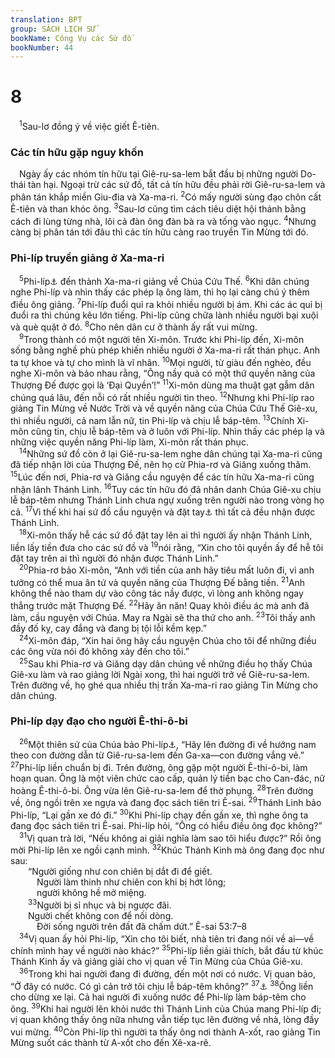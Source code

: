 ```yaml
---
translation: BPT
group: SÁCH LỊCH SỬ
bookName: Công Vụ các Sứ đồ 
bookNumber: 44
---
```


<div class="title"><h1>8</h1></div>
<span class="verse cong_8_1"> <sup>1</sup>Sau-lơ đồng ý về việc giết Ê-tiên.<br/></span>
<div class="title"><h3>Các tín hữu gặp nguy khốn</h3></div>
<span class="verse cong_8_1"> Ngày ấy các nhóm tín hữu tại Giê-ru-sa-lem bắt đầu bị những người Do-thái tàn hại. Ngoại trừ các sứ đồ, tất cả tín hữu đều phải rời Giê-ru-sa-lem và phân tán khắp miền Giu-đia và Xa-ma-ri.</span>
<span class="verse cong_8_2"><sup>2</sup>Có mấy người sùng đạo chôn cất Ê-tiên và than khóc ông.</span>
<span class="verse cong_8_3"><sup>3</sup>Sau-lơ cũng tìm cách tiêu diệt hội thánh bằng cách đi lùng từng nhà, lôi cả đàn ông đàn bà ra và tống vào ngục.</span>
<span class="verse cong_8_4"><sup>4</sup>Nhưng càng bị phân tán tới đâu thì các tín hữu càng rao truyền Tin Mừng tới đó.<br/></span>
<div class="title"><h3>Phi-líp truyền giảng ở Xa-ma-ri</h3></div>
<span class="verse cong_8_5"> <sup>5</sup>Phi-líp<a data-toggle="tooltip" data-placement="bottom" title="Không phải sứ đồ tên Phi-líp.">⚓</a> đến thành Xa-ma-ri giảng về Chúa Cứu Thế.</span>
<span class="verse cong_8_6"><sup>6</sup>Khi dân chúng nghe Phi-líp và nhìn thấy các phép lạ ông làm, thì họ lại càng chú ý thêm điều ông giảng.</span>
<span class="verse cong_8_7"><sup>7</sup>Phi-líp đuổi quỉ ra khỏi nhiều người bị ám. Khi các ác quỉ bị đuổi ra thì chúng kêu lớn tiếng. Phi-líp cũng chữa lành nhiều người bại xuội và què quặt ở đó.</span>
<span class="verse cong_8_8"><sup>8</sup>Cho nên dân cư ở thành ấy rất vui mừng.<br/></span>
<span class="verse cong_8_9"> <sup>9</sup>Trong thành có một người tên Xi-môn. Trước khi Phi-líp đến, Xi-môn sống bằng nghề phù phép khiến nhiều người ở Xa-ma-ri rất thán phục. Anh ta tự khoe và tự cho mình là vĩ nhân.</span>
<span class="verse cong_8_10"><sup>10</sup>Mọi người, từ giàu đến nghèo, đều nghe Xi-môn và bảo nhau rằng, “Ông nầy quả có một thứ quyền năng của Thượng Đế được gọi là ‘Đại Quyền’!”</span>
<span class="verse cong_8_11"><sup>11</sup>Xi-môn dùng ma thuật gạt gẫm dân chúng quá lâu, đến nỗi có rất nhiều người tin theo.</span>
<span class="verse cong_8_12"><sup>12</sup>Nhưng khi Phi-líp rao giảng Tin Mừng về Nước Trời và về quyền năng của Chúa Cứu Thế Giê-xu, thì nhiều người, cả nam lẫn nữ, tin Phi-líp và chịu lễ báp-têm.</span>
<span class="verse cong_8_13"><sup>13</sup>Chính Xi-môn cũng tin, chịu lễ báp-têm và ở luôn với Phi-líp. Nhìn thấy các phép lạ và những việc quyền năng Phi-líp làm, Xi-môn rất thán phục.<br/></span>
<span class="verse cong_8_14"> <sup>14</sup>Những sứ đồ còn ở lại Giê-ru-sa-lem nghe dân chúng tại Xa-ma-ri cũng đã tiếp nhận lời của Thượng Đế, nên họ cử Phia-rơ và Giăng xuống thăm.</span>
<span class="verse cong_8_15"><sup>15</sup>Lúc đến nơi, Phia-rơ và Giăng cầu nguyện để các tín hữu Xa-ma-ri cũng nhận lãnh Thánh Linh.</span>
<span class="verse cong_8_16"><sup>16</sup>Tuy các tín hữu đó đã nhân danh Chúa Giê-xu chịu lễ báp-têm nhưng Thánh Linh chưa ngự xuống trên người nào trong vòng họ cả.</span>
<span class="verse cong_8_17"><sup>17</sup>Vì thế khi hai sứ đồ cầu nguyện và đặt tay<a data-toggle="tooltip" data-placement="bottom" title="Hành động nầy có nghĩa là Thượng Đế ban phúc cho người ta một cách đặc biệt—ở đây có nghĩa là cho họ quyền năng qua Thánh Linh.">⚓</a> thì tất cả đều nhận được Thánh Linh.<br/></span>
<span class="verse cong_8_18"> <sup>18</sup>Xi-môn thấy hễ các sứ đồ đặt tay lên ai thì người ấy nhận Thánh Linh, liền lấy tiền đưa cho các sứ đồ và</span>
<span class="verse cong_8_19"><sup>19</sup>nói rằng, “Xin cho tôi quyền ấy để hễ tôi đặt tay trên ai thì người đó nhận được Thánh Linh.”<br/></span>
<span class="verse cong_8_20"> <sup>20</sup>Phia-rơ bảo Xi-môn, “Anh với tiền của anh hãy tiêu mất luôn đi, vì anh tưởng có thể mua ân tứ và quyền năng của Thượng Đế bằng tiền.</span>
<span class="verse cong_8_21"><sup>21</sup>Anh không thể nào tham dự vào công tác nầy được, vì lòng anh không ngay thẳng trước mặt Thượng Đế.</span>
<span class="verse cong_8_22"><sup>22</sup>Hãy ăn năn! Quay khỏi điều ác mà anh đã làm, cầu nguyện với Chúa. May ra Ngài sẽ tha thứ cho anh.</span>
<span class="verse cong_8_23"><sup>23</sup>Tôi thấy anh đầy đố kỵ, cay đắng và đang bị tội lỗi kềm kẹp.”<br/></span>
<span class="verse cong_8_24"> <sup>24</sup>Xi-môn đáp, “Xin hai ông hãy cầu nguyện Chúa cho tôi để những điều các ông vừa nói đó không xảy đến cho tôi.”<br/></span>
<span class="verse cong_8_25"> <sup>25</sup>Sau khi Phia-rơ và Giăng dạy dân chúng về những điều họ thấy Chúa Giê-xu làm và rao giảng lời Ngài xong, thì hai người trở về Giê-ru-sa-lem. Trên đường về, họ ghé qua nhiều thị trấn Xa-ma-ri rao giảng Tin Mừng cho dân chúng.<br/></span>
<div class="title"><h3>Phi-líp dạy đạo cho người Ê-thi-ô-bi</h3></div>
<span class="verse cong_8_26"> <sup>26</sup>Một thiên sứ của Chúa bảo Phi-líp<a data-toggle="tooltip" data-placement="bottom" title="Không phải sứ đồ Phi-líp.">⚓</a>, “Hãy lên đường đi về hướng nam theo con đường dẫn từ Giê-ru-sa-lem đến Ga-xa—con đường vắng vẻ.”</span>
<span class="verse cong_8_27"><sup>27</sup>Phi-líp liền chuẩn bị đi. Trên đường, ông gặp một người Ê-thi-ô-bi, làm hoạn quan. Ông là một viên chức cao cấp, quản lý tiền bạc cho Can-đác, nữ hoàng Ê-thi-ô-bi. Ông vừa lên Giê-ru-sa-lem để thờ phụng.</span>
<span class="verse cong_8_28"><sup>28</sup>Trên đường về, ông ngồi trên xe ngựa và đang đọc sách tiên tri Ê-sai.</span>
<span class="verse cong_8_29"><sup>29</sup>Thánh Linh bảo Phi-líp, “Lại gần xe đó đi.”</span>
<span class="verse cong_8_30"><sup>30</sup>Khi Phi-líp chạy đến gần xe, thì nghe ông ta đang đọc sách tiên tri Ê-sai. Phi-líp hỏi, “Ông có hiểu điều ông đọc không?”<br/></span>
<span class="verse cong_8_31"> <sup>31</sup>Vị quan trả lời, “Nếu không ai giải nghĩa làm sao tôi hiểu được?” Rồi ông mời Phi-líp lên xe ngồi cạnh mình.</span>
<span class="verse cong_8_32"><sup>32</sup>Khúc Thánh Kinh mà ông đang đọc như sau:<br/>  “Người giống như con chiên bị dắt đi để giết.<br/>   Người làm thinh như chiên con khi bị hớt lông;<br/>   người không hề mở miệng.<br/></span>
<span class="verse cong_8_33">  <sup>33</sup>Người bị sỉ nhục và bị ngược đãi.<br/>  Người chết không con để nối dòng.<br/>   Đời sống người trên đất đã chấm dứt.” Ê-sai 53:7–8<br/></span>
<span class="verse cong_8_34"> <sup>34</sup>Vị quan ấy hỏi Phi-líp, “Xin cho tôi biết, nhà tiên tri đang nói về ai—về chính mình hay về người nào khác?”</span>
<span class="verse cong_8_35"><sup>35</sup>Phi-líp liền giải thích, bắt đầu từ khúc Thánh Kinh ấy và giảng giải cho vị quan về Tin Mừng của Chúa Giê-xu.<br/></span>
<span class="verse cong_8_36"> <sup>36</sup>Trong khi hai người đang đi đường, đến một nơi có nước. Vị quan bảo, “Ở đây có nước. Có gì cản trở tôi chịu lễ báp-têm không?”</span>
<span class="verse cong_8_37"><sup>37</sup><a data-toggle="tooltip" data-placement="bottom" title="Vài bản Công Vụ các Sứ đồ về sau nầy thêm câu 37: “Phi-líp đáp, ‘Nếu ông hết lòng tin thì có thể được.’ Vị quan đáp, ‘Tôi tin Chúa Giê-xu là Con Thượng Đế.’”">⚓</a></span>
<span class="verse cong_8_38"><sup>38</sup>Ông liền cho dừng xe lại. Cả hai người đi xuống nước để Phi-líp làm báp-têm cho ông.</span>
<span class="verse cong_8_39"><sup>39</sup>Khi hai người lên khỏi nước thì Thánh Linh của Chúa mang Phi-líp đi; vị quan không thấy ông nữa nhưng vẫn tiếp tục lên đường về nhà, lòng đầy vui mừng.</span>
<span class="verse cong_8_40"><sup>40</sup>Còn Phi-líp thì người ta thấy ông nơi thành A-xốt, rao giảng Tin Mừng suốt các thành từ A-xốt cho đến Xê-xa-rê.<br/></span>
